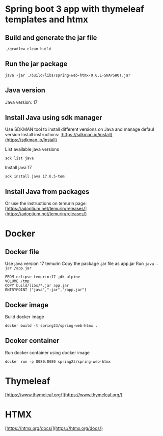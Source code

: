 # Spring boot 3 app with thymeleaf templates and htmx

## Build and generate the jar file

```
./gradlew clean build
```

## Run the jar package

```
java -jar ./build/libs/spring-web-htmx-0.0.1-SNAPSHOT.jar
```

## Java version
Java version: 17

## Install Java using sdk manager 
Use SDKMAN tool to install different versions on Java and manage defaul version
Install instructions: [https://sdkman.io/install](https://sdkman.io/install)

List available java versions
```
sdk list java
``` 

Install java 17

```
sdk install java 17.0.5-tem
```

## Install Java from packages
Or use the instructions on temurin page:
[https://adoptium.net/temurin/releases/](https://adoptium.net/temurin/releases/) 


# Docker

## Docker file
Use java version 17 temurin
Copy the package .jar file as app.jar
Run `java -jar /app.jar`

```
FROM eclipse-temurin:17-jdk-alpine
VOLUME /tmp
COPY build/libs/*.jar app.jar
ENTRYPOINT ["java","-jar","/app.jar"]
```

## Docker image
Build docker image
```
docker build -t spring23/spring-web-htmx .
```

## Dcoker container
Run docker container using docker image
```
docker run -p 8080:8080 spring23/spring-web-htmx
```


# Thymeleaf
[https://www.thymeleaf.org/](https://www.thymeleaf.org/)

# HTMX
[https://htmx.org/docs/](https://htmx.org/docs/)

